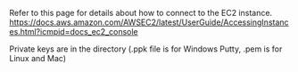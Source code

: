 Refer to this page for details about how to connect to the EC2 instance.
https://docs.aws.amazon.com/AWSEC2/latest/UserGuide/AccessingInstances.html?icmpid=docs_ec2_console

Private keys are in the directory (.ppk file is for Windows Putty, .pem is for Linux and Mac)
